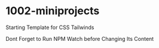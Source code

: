 # 1002-miniprojects

Starting Template for CSS Tailwinds

Dont Forget to Run NPM Watch before Changing Its Content
